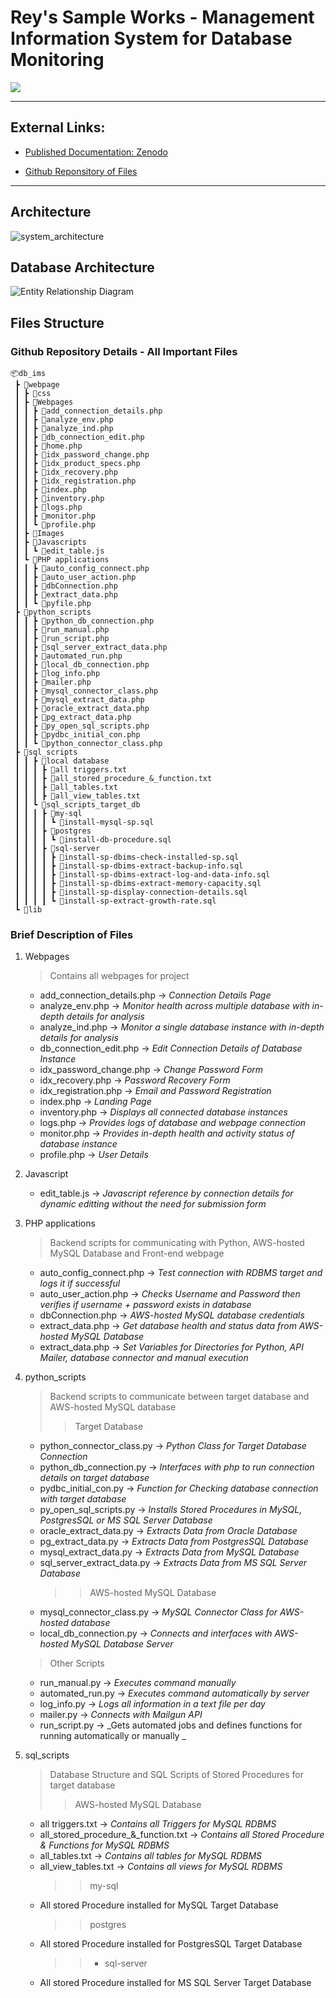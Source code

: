 # Rey's Sample Works - Management Information System for Database Monitoring

<a href="https://reytorremis.github.io/rey_sample_works/"><img src="https://img.shields.io/badge/HOME%20GitHub-0068cb" /></a>

---
## External Links:

- [Published Documentation: Zenodo](https://zenodo.org/records/8176445)

- [Github Reponsitory of Files](https://github.com/reytorremis/dm_ims_work_sample/tree/main)

---
## Architecture

![system_architecture](system_architecture.png "System Architecture")

## Database Architecture

![Entity Relationship Diagram](erd.png "Entity Relationship Diagram")


## Files Structure

### Github Repository Details - All Important Files


```
📦db_ims
 ┣ 📂webpage
 ┃ ┣ 📂css
 ┃ ┣ 📂Webpages
 ┃ ┃ ┣ 📜add_connection_details.php
 ┃ ┃ ┣ 📜analyze_env.php
 ┃ ┃ ┣ 📜analyze_ind.php
 ┃ ┃ ┣ 📜db_connection_edit.php
 ┃ ┃ ┣ 📜home.php
 ┃ ┃ ┣ 📜idx_password_change.php
 ┃ ┃ ┣ 📜idx_product_specs.php
 ┃ ┃ ┣ 📜idx_recovery.php
 ┃ ┃ ┣ 📜idx_registration.php
 ┃ ┃ ┣ 📜index.php
 ┃ ┃ ┣ 📜inventory.php
 ┃ ┃ ┣ 📜logs.php
 ┃ ┃ ┣ 📜monitor.php
 ┃ ┃ ┗ 📜profile.php
 ┃ ┣ 📂Images
 ┃ ┣ 📂Javascripts
 ┃ ┃ ┗ 📜edit_table.js
 ┃ ┗ 📂PHP applications
 ┃ ┃ ┣ 📜auto_config_connect.php
 ┃ ┃ ┣ 📜auto_user_action.php
 ┃ ┃ ┣ 📜dbConnection.php
 ┃ ┃ ┣ 📜extract_data.php
 ┃ ┃ ┗ 📜pyfile.php
 ┣ 📂python_scripts
 ┃ ┃ ┣ 📜python_db_connection.php
 ┃ ┃ ┣ 📜run_manual.php
 ┃ ┃ ┣ 📜run_script.php
 ┃ ┃ ┣ 📜sql_server_extract_data.php
 ┃ ┃ ┣ 📜automated_run.php
 ┃ ┃ ┣ 📜local_db_connection.php
 ┃ ┃ ┣ 📜log_info.php
 ┃ ┃ ┣ 📜mailer.php
 ┃ ┃ ┣ 📜mysql_connector_class.php
 ┃ ┃ ┣ 📜mysql_extract_data.php
 ┃ ┃ ┣ 📜oracle_extract_data.php
 ┃ ┃ ┣ 📜pg_extract_data.php
 ┃ ┃ ┣ 📜py_open_sql_scripts.php
 ┃ ┃ ┣ 📜pydbc_initial_con.php
 ┃ ┃ ┗ 📜python_connector_class.php
 ┣ 📂sql_scripts
 ┃ ┃ ┣ 📂local database
 ┃ ┃ ┃ ┣ 📜all triggers.txt
 ┃ ┃ ┃ ┣ 📜all_stored_procedure_&_function.txt
 ┃ ┃ ┃ ┣ 📜all_tables.txt
 ┃ ┃ ┃ ┣ 📜all_view_tables.txt
 ┃ ┃ ┗ 📂sql_scripts_target_db
 ┃ ┃ ┃ ┣ 📂my-sql
 ┃ ┃ ┃ ┃ ┗ 📜install-mysql-sp.sql
 ┃ ┃ ┃ ┣ 📂postgres
 ┃ ┃ ┃ ┃ ┗ 📜install-db-procedure.sql
 ┃ ┃ ┃ ┣ 📂sql-server
 ┃ ┃ ┃ ┃ ┣ 📜install-sp-dbims-check-installed-sp.sql
 ┃ ┃ ┃ ┃ ┣ 📜install-sp-dbims-extract-backup-info.sql
 ┃ ┃ ┃ ┃ ┣ 📜install-sp-dbims-extract-log-and-data-info.sql
 ┃ ┃ ┃ ┃ ┣ 📜install-sp-dbims-extract-memory-capacity.sql
 ┃ ┃ ┃ ┃ ┣ 📜install-sp-display-connection-details.sql
 ┃ ┃ ┃ ┃ ┗ 📜install-sp-extract-growth-rate.sql
 ┗ 📂lib
```

### Brief Description of Files

1. Webpages
    > Contains all webpages for project
    + add_connection_details.php &rarr; _Connection Details Page_
    + analyze_env.php &rarr; _Monitor health across multiple database with in-depth details for analysis_
    + analyze_ind.php &rarr; _Monitor a single database instance with in-depth details for analysis_
    + db_connection_edit.php &rarr; _Edit Connection Details of Database Instance_
    + idx_password_change.php &rarr; _Change Password Form_
    + idx_recovery.php &rarr; _Password Recovery Form_
    + idx_registration.php &rarr; _Email and Password Registration_
    + index.php &rarr; _Landing Page_
    + inventory.php &rarr; _Displays all connected database instances_
    + logs.php &rarr; _Provides logs of database and webpage connection_
    + monitor.php &rarr; _Provides in-depth health and activity status of database instance_
    + profile.php &rarr; _User Details_

2. Javascript
    + edit_table.js &rarr; _Javascript reference by connection details for dynamic editting without the need for submission form_

3. PHP applications
    > Backend scripts for communicating with Python, AWS-hosted MySQL Database and Front-end webpage
   + auto_config_connect.php &rarr; _Test connection with RDBMS target and logs it if successful_
   + auto_user_action.php &rarr; _Checks Username and Password then verifies if username + password exists in database_
   + dbConnection.php &rarr; _AWS-hosted MySQL database credentials_
   + extract_data.php &rarr; _Get database health and status data from AWS-hosted MySQL Database_
   + extract_data.php &rarr; _Set Variables for Directories for Python, API Mailer, database connector and manual execution_

4. python_scripts
    > Backend scripts to communicate between target database and AWS-hosted MySQL database
    >> Target Database
   + python_connector_class.py &rarr; _Python Class for Target Database Connection_
   + python_db_connection.py &rarr; _Interfaces with php to run connection details on target database_
   + pydbc_initial_con.py &rarr; _Function for Checking database connection with target database_
   + py_open_sql_scripts.py &rarr; _Installs Stored Procedures in MySQL, PostgresSQL or MS SQL Server Database_
   + oracle_extract_data.py &rarr; _Extracts Data from Oracle Database_
   + pg_extract_data.py &rarr; _Extracts Data from PostgresSQL Database_
   + mysql_extract_data.py &rarr; _Extracts Data from MySQL Database_
   + sql_server_extract_data.py &rarr; _Extracts Data from MS SQL Server Database_
        >> AWS-hosted MySQL Database
   + mysql_connector_class.py &rarr; _MySQL Connector Class for AWS-hosted database_
   + local_db_connection.py &rarr; _Connects and interfaces with AWS-hosted MySQL Database Server_
    > Other Scripts
    + run_manual.py &rarr; _Executes command manually_
    + automated_run.py &rarr; _Executes command automatically by server_
    + log_info.py &rarr; _Logs all information in a text file per day_
    + mailer.py &rarr; _Connects with Mailgun API_
    + run_script.py &rarr; _Gets automated jobs and defines functions for running automatically or manually _

5. sql_scripts
    > Database Structure and SQL Scripts of Stored Procedures for target database 
    >> AWS-hosted MySQL Database
    + all triggers.txt &rarr; _Contains all Triggers for MySQL RDBMS_
    + all_stored_procedure_&_function.txt &rarr; _Contains all Stored Procedure & Functions for MySQL RDBMS_
    + all_tables.txt &rarr; _Contains all tables for MySQL RDBMS_
    + all_view_tables.txt &rarr; _Contains all views for MySQL RDBMS_
        >> my-sql
    + All stored Procedure installed for MySQL Target Database
        >> postgres
    + All stored Procedure installed for PostgresSQL Target Database
        >> - sql-server
    + All stored Procedure installed for MS SQL Server Target Database
